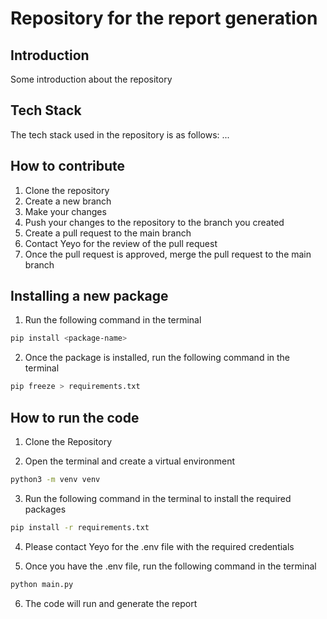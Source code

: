 # Repository for the report generation

## Introduction

Some introduction about the repository

## Tech Stack

The tech stack used in the repository is as follows:
...

## How to contribute

1. Clone the repository
2. Create a new branch
3. Make your changes
4. Push your changes to the repository to the branch you created
5. Create a pull request to the main branch
6. Contact Yeyo for the review of the pull request
7. Once the pull request is approved, merge the pull request to the main branch

## Installing a new package

1. Run the following command in the terminal

```bash
pip install <package-name>
```

2. Once the package is installed, run the following command in the terminal

```bash
pip freeze > requirements.txt
```

## How to run the code

1. Clone the Repository

2. Open the terminal and create a virtual environment

```bash
python3 -m venv venv
```

3. Run the following command in the terminal to install the required packages

```bash
pip install -r requirements.txt
```

4. Please contact Yeyo for the .env file with the required credentials

5. Once you have the .env file, run the following command in the terminal

```bash
python main.py
```

6. The code will run and generate the report
